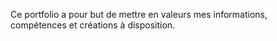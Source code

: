Ce portfolio a pour but de mettre en valeurs mes informations, compétences et créations à disposition.
